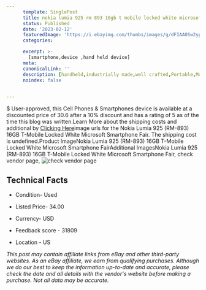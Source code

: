 ```yaml
---
      template: SinglePost
      title: nokia lumia 925 rm 893 16gb t mobile locked white microsoft smartphone fair
      status: Published
      date: '2023-02-12'
      featuredImage: 'https://i.ebayimg.com/thumbs/images/g/dFIAAOSw2ypiCsy6/s-l225.jpg'
      categories: 

      excerpt: >-
        [smartphone,device ,hand held device]
      meta:
      canonicalLink: ''
      description: [handheld,industrially made,well crafted,Portable,Mobile,Compact,Convenient,Lightweight,Maneuverable,Man-portable,Miniature,Carriable,Hand-held,Light,Holdable,Transportable,Mobile device,Pocket-sized,On-the-go,Wireless,Cordless,Compact size,Convenient size, smartphone,device ,hand held device]
      noindex: false

        
---
```

$
    User-approved, this Cell Phones & Smartphones device is available at a discounted price of 30.6 after a 10% discount and has a rating of 5 as of the time this blog was written.Learn More about the shipping costs and additional by [Clicking Here](https://www.ebay.com/itm/185295613444?hash=item2b247aae04%3Ag%3AdFIAAOSw2ypiCsy6&amdata=enc%3AAQAHAAAA4Fcy9qNsQlLMjUYiNTnS0FgTTxZBl8p3WAIQDBOtvenSFkPeJ2AMb%2FVfEwnFErE9KsHoyW6094ia9eyG3LVHcFYh4q%2F3%2FCITu6W5ZLOGPqGjplPOiOCGpR%2B5BgFSAcSfAFSx2AO30RgKhujHIZ%2BOV5rvjtmd6xtjDNE6RWHYyWPLWsLpyvPXAgpHntfnRJcLtJnNTByFF0l0q8R%2F497O7%2F5hVO4EvZMzKjTKAG8sEMX080DbYcgWtYiPFL7GEAcaTGEzI0WAsvSwvEOLl9J4WIxV%2BwZpibEiYKODge%2FqdjhO&mkevt=1&mkcid=1&mkrid=711-53200-19255-0&campid=%253CePNCampaignId%253E&customid=%253CreferenceId%253E&toolid=10049)image urls for the Nokia Lumia 925 (RM-893) 16GB T-Mobile Locked White Microsoft Smartphone Fair. The shipping cost is undefined.Product ImageNokia Lumia 925 (RM-893) 16GB T-Mobile Locked White Microsoft Smartphone FairAdditional ImagesNokia Lumia 925 (RM-893) 16GB T-Mobile Locked White Microsoft Smartphone Fair, check vendor page, ![check vendor page](https://origin-galleryplus.ebayimg.com/ws/web/185295613444_2_0_1/225x225.jpg,https://origin-galleryplus.ebayimg.com/ws/web/185295613444_3_0_1/225x225.jpg,https://origin-galleryplus.ebayimg.com/ws/web/185295613444_4_0_1/225x225.jpg,https://origin-galleryplus.ebayimg.com/ws/web/185295613444_5_0_1/225x225.jpg)
    
    

 ## Technical Facts 



     
      

 - Condition- Used 


      

 - Listed Price- 34.00 


      

 - Currency- USD 


      

 - Feedback score - 31809 


      

 - Location - US 


      
      

 *_This post may contain affiliate links from eBay and other third-party websites. As an eBay affiliate, we earn from qualifying purchases. Although we do our best to keep the information up-to-date and accurate, please check the date and all details with the vendor's website before making a purchase. Not all data may be accurate._*



    
    
    
    
    